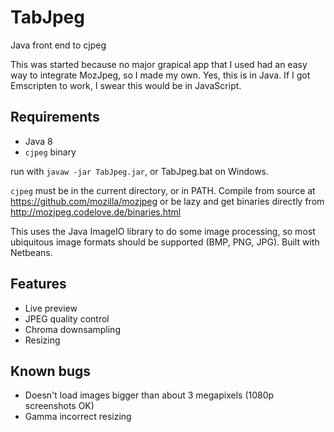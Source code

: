 # TabJpeg
Java front end to cjpeg

This was started because no major grapical app that I used had an easy way to integrate MozJpeg, so I made my own. Yes, this is in Java. If I got Emscripten to work, I swear this would be in JavaScript.

## Requirements
* Java 8
* ```cjpeg``` binary

run with ```javaw -jar TabJpeg.jar```, or TabJpeg.bat on Windows.

```cjpeg``` must be in the current directory, or in PATH. Compile from source at https://github.com/mozilla/mozjpeg or be lazy and get binaries directly from http://mozjpeg.codelove.de/binaries.html

This uses the Java ImageIO library to do some image processing, so most ubiquitous image formats should be supported (BMP, PNG, JPG). Built with Netbeans.

## Features
* Live preview
* JPEG quality control
* Chroma downsampling
* Resizing
 
## Known bugs
* Doesn't load images bigger than about 3 megapixels (1080p screenshots OK)
* Gamma incorrect resizing


